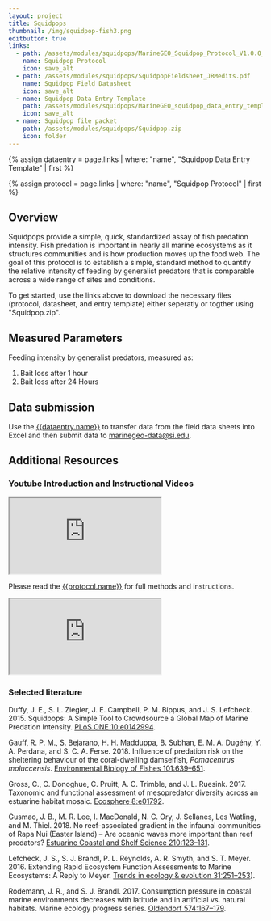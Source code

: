 ```yaml
---
layout: project
title: Squidpops
thumbnail: /img/squidpop-fish3.png
editbutton: true
links:
  - path: /assets/modules/squidpops/MarineGEO_Squidpop_Protocol_V1.0.0_JRMEdits.pdf
    name: Squidpop Protocol
    icon: save_alt
  - path: /assets/modules/squidpops/SquidpopFieldsheet_JRMedits.pdf
    name: Squidpop Field Datasheet
    icon: save_alt
  - name: Squidpop Data Entry Template
    path: /assets/modules/squidpops/MarineGEO_squidpop_data_entry_template_V1.0.0_JRMedits.xlsx
    icon: save_alt
  - name: Squidpop file packet
    path: /assets/modules/squidpops/Squidpop.zip
    icon: folder
---
```


{% assign dataentry = page.links | where: "name", "Squidpop Data Entry Template" | first %}

{% assign protocol = page.links | where: "name", "Squidpop Protocol" | first %}


## Overview

Squidpops provide a simple, quick, standardized assay of fish predation intensity. Fish predation is important in nearly all marine ecosystems as it structures communities and is how production moves up the food web. The goal of this protocol is to establish a simple, standard method to quantify the relative intensity of feeding by generalist predators that is comparable across a wide range of sites and conditions.

To get started, use the links above to download the necessary files (protocol, datasheet, and entry template) either seperatly or togther using "Squidpop.zip".


## Measured Parameters
  Feeding intensity by generalist predators, measured as:
  1. Bait loss after 1 hour
  2. Bait loss after 24 Hours


## Data submission

Use the <a href="{{dataentry.path}}">{{dataentry.name}}</a> to transfer data from the field data sheets into Excel and then submit data to <a href="mailto:marinegeo-data@si.edu">marinegeo-data@si.edu</a>.


## Additional Resources


### Youtube Introduction and Instructional Videos

<!-- 16:9 aspect ratio https://stackoverflow.com/questions/15844500/shrink-a-youtube-video-to-responsive-width -->
<div class="embed-responsive embed-responsive-16by9">
  <iframe class="embed-responsive-item" src="https://www.youtube.com/embed/GP8c24aNykg"></iframe>
</div>

Please read the <a href="{{protocol.path}}">{{protocol.name}}</a> for full methods and instructions.

<!-- 16:9 aspect ratio https://stackoverflow.com/questions/15844500/shrink-a-youtube-video-to-responsive-width -->
<div class="embed-responsive embed-responsive-16by9">
  <iframe class="embed-responsive-item" src="https://www.youtube.com/embed/esSByfVlMt4"></iframe>
</div>


### Selected literature

Duffy, J. E., S. L. Ziegler, J. E. Campbell, P. M. Bippus, and J. S. Lefcheck. 2015. Squidpops: A Simple Tool to Crowdsource a Global Map of Marine Predation Intensity. <a href="https://doi.org/10.1371/journal.pone.0142994">PLoS ONE 10:e0142994</a>.

Gauff, R. P. M., S. Bejarano, H. H. Madduppa, B. Subhan, E. M. A. Dugény, Y. A. Perdana, and S. C. A. Ferse. 2018. Influence of predation risk on the sheltering behaviour of the coral-dwelling damselfish, *Pomacentrus moluccensis*. <a href="https://link.springer.com/content/pdf/10.1007%2Fs10641-018-0725-3.pdf">Environmental Biology of Fishes 101:639–651</a>.

Gross, C., C. Donoghue, C. Pruitt, A. C. Trimble, and J. L. Ruesink. 2017. Taxonomic and functional assessment of mesopredator diversity across an estuarine habitat mosaic. <a href="http://doi.wiley.com/10.1002/ecs2.1792">Ecosphere 8:e01792</a>.

Gusmao, J. B., M. R. Lee, I. MacDonald, N. C. Ory, J. Sellanes, Les Watling, and M. Thiel. 2018. No reef-associated gradient in the infaunal communities of Rapa Nui (Easter Island) – Are oceanic waves more important than reef predators? <a href="https://doi.org/10.1016/j.ecss.2018.06.019">Estuarine Coastal and Shelf Science 210:123–131</a>.

Lefcheck, J. S., S. J. Brandl, P. L. Reynolds, A. R. Smyth, and S. T. Meyer. 2016. Extending Rapid Ecosystem Function Assessments to Marine Ecosystems: A Reply to Meyer. <a href="http://dx.doi.org/10.1016/j.tree.2016.02.002">Trends in ecology & evolution 31:251–253</a>).

Rodemann, J. R., and S. J. Brandl. 2017. Consumption pressure in coastal marine environments decreases with latitude and in artificial vs. natural habitats. Marine ecology progress series. <a href="http://www.int-res.com/articles/meps2017/574/m574p167.pdf">Oldendorf 574:167–179</a>.

